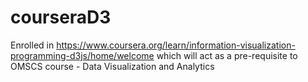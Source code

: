 # courseraD3
Enrolled in https://www.coursera.org/learn/information-visualization-programming-d3js/home/welcome  which will act as a pre-requisite to OMSCS course - Data Visualization and Analytics
